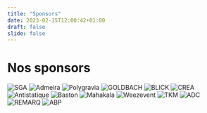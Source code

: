 ```yaml
---
title: "Sponsors"
date: 2023-02-15T12:00:42+01:00
draft: false
slide: false
---
```


# Nos sponsors

<div class="sponsors-grid">
<img src="/images/sponsors/472939176-sga.svg" alt="SGA"/>
<img src="/images/sponsors/472939161-admeira.svg" alt="Admeira"/>
<img src="/images/sponsors/472939182-polygravia.svg" alt="Polygravia"/>
<img src="/images/sponsors/472939197-goldbach.svg" alt="GOLDBACH"/>
<img src="/images/sponsors/472939158-blick.svg" alt="BLICK"/>
<img src="/images/sponsors/472939171-crea.svg" alt="CREA"/>
<img src="/images/sponsors/472939206-antistatique.svg" alt="Antistatique "/>
<img src="/images/sponsors/472939166-baston.svg" alt="Baston"/>
<img src="/images/sponsors/472939188-mahakala.svg" alt="Mahakala"/>
<img src="/images/sponsors/472939203-weez.svg" alt="Weezevent"/>
<img src="/images/sponsors/472939211-tkm.svg" alt="TKM"/>
<img src="/images/sponsors/472939200-adc.svg" alt="ADC"/>
<img src="/images/sponsors/472939172-remarq.svg" alt="REMARQ"/>
<img src="/images/sponsors/473421542-abp.svg" alt="ABP"/>	
</div>
